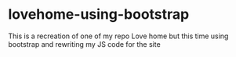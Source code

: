 # lovehome-using-bootstrap
This is a recreation of one of my repo Love home but this time using bootstrap and rewriting my JS code for the site 
